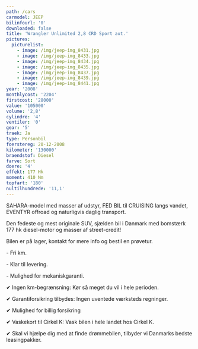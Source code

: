 ```yaml
---
path: /cars
carmodel: JEEP
bilinfourl: '0'
downloaded: false
title: 'Wrangler Unlimited 2,8 CRD Sport aut.'
pictures:
  picturelist:
    - image: /img/jeep-img_8431.jpg
    - image: /img/jeep-img_8433.jpg
    - image: /img/jeep-img_8434.jpg
    - image: /img/jeep-img_8435.jpg
    - image: /img/jeep-img_8437.jpg
    - image: /img/jeep-img_8439.jpg
    - image: /img/jeep-img_8441.jpg
year: '2008'
monthlycost: '2204'
firstcost: '28000'
value: '105000'
volume: '2,8'
cylindre: '4'
ventiler: '0'
gear: '5'
traek: Ja
type: Personbil
foerstereg: 20-12-2008
kilometer: '130000'
braendstof: Diesel
farve: Sort
doere: '4'
effekt: 177 Hk
moment: 410 Nm
topfart: '180'
nultilhundrede: '11,1'
---
```

SAHARA-model med masser af udstyr, FED BIL til CRUISING langs vandet, EVENTYR offroad og naturligvis daglig transport.

Den fedeste og mest originale SUV, sjælden bil i Danmark med bomstærk 177 hk diesel-motor og masser af street-credit!

Bilen er på lager, kontakt for mere info og bestil en prøvetur.



\- Fri km. 

\- Klar til levering.

\- Mulighed for mekaniskgaranti.



 ✔ Ingen km-begrænsning: Kør så meget du vil i hele perioden.

 ✔ Garantiforsikring tilbydes: Ingen uventede værksteds regninger.

 ✔ Mulighed for billig forsikring 

 ✔ Vaskekort til Cirkel K: Vask bilen i hele landet hos Cirkel K.

 ✔ Skal vi hjælpe dig med at finde drømmebilen, tilbyder vi Danmarks bedste leasingpakker.
